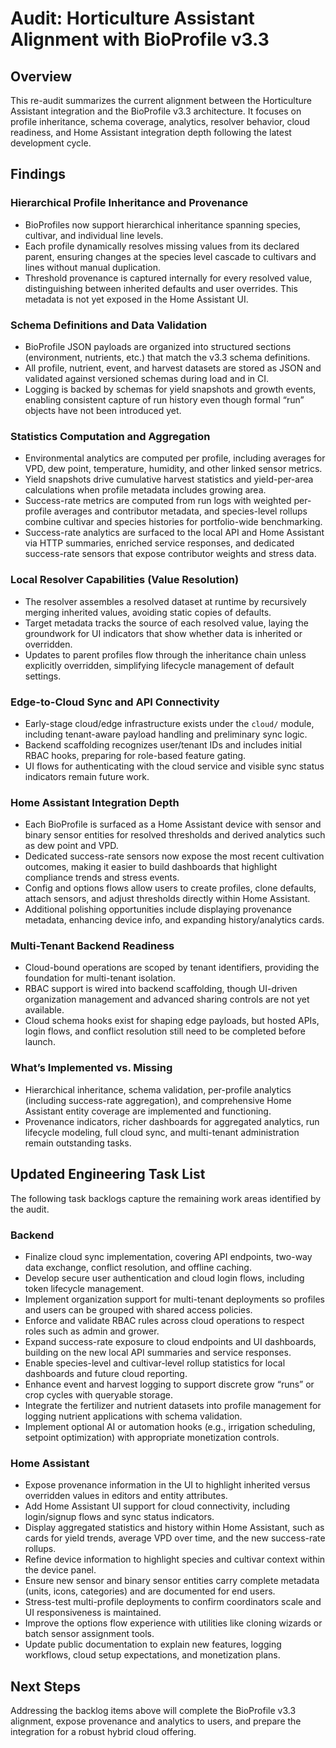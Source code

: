 # Audit: Horticulture Assistant Alignment with BioProfile v3.3

## Overview
This re-audit summarizes the current alignment between the Horticulture Assistant integration and the BioProfile v3.3 architecture. It focuses on profile inheritance, schema coverage, analytics, resolver behavior, cloud readiness, and Home Assistant integration depth following the latest development cycle.

## Findings
### Hierarchical Profile Inheritance and Provenance
- BioProfiles now support hierarchical inheritance spanning species, cultivar, and individual line levels.
- Each profile dynamically resolves missing values from its declared parent, ensuring changes at the species level cascade to cultivars and lines without manual duplication.
- Threshold provenance is captured internally for every resolved value, distinguishing between inherited defaults and user overrides. This metadata is not yet exposed in the Home Assistant UI.

### Schema Definitions and Data Validation
- BioProfile JSON payloads are organized into structured sections (environment, nutrients, etc.) that match the v3.3 schema definitions.
- All profile, nutrient, event, and harvest datasets are stored as JSON and validated against versioned schemas during load and in CI.
- Logging is backed by schemas for yield snapshots and growth events, enabling consistent capture of run history even though formal “run” objects have not been introduced yet.

### Statistics Computation and Aggregation
- Environmental analytics are computed per profile, including averages for VPD, dew point, temperature, humidity, and other linked sensor metrics.
- Yield snapshots drive cumulative harvest statistics and yield-per-area calculations when profile metadata includes growing area.
- Success-rate metrics are computed from run logs with weighted per-profile averages and contributor metadata, and species-level rollups combine cultivar and species histories for portfolio-wide benchmarking.
- Success-rate analytics are surfaced to the local API and Home Assistant via HTTP summaries, enriched service responses, and dedicated success-rate sensors that expose contributor weights and stress data.

### Local Resolver Capabilities (Value Resolution)
- The resolver assembles a resolved dataset at runtime by recursively merging inherited values, avoiding static copies of defaults.
- Target metadata tracks the source of each resolved value, laying the groundwork for UI indicators that show whether data is inherited or overridden.
- Updates to parent profiles flow through the inheritance chain unless explicitly overridden, simplifying lifecycle management of default settings.

### Edge-to-Cloud Sync and API Connectivity
- Early-stage cloud/edge infrastructure exists under the `cloud/` module, including tenant-aware payload handling and preliminary sync logic.
- Backend scaffolding recognizes user/tenant IDs and includes initial RBAC hooks, preparing for role-based feature gating.
- UI flows for authenticating with the cloud service and visible sync status indicators remain future work.

### Home Assistant Integration Depth
- Each BioProfile is surfaced as a Home Assistant device with sensor and binary sensor entities for resolved thresholds and derived analytics such as dew point and VPD.
- Dedicated success-rate sensors now expose the most recent cultivation outcomes, making it easier to build dashboards that highlight compliance trends and stress events.
- Config and options flows allow users to create profiles, clone defaults, attach sensors, and adjust thresholds directly within Home Assistant.
- Additional polishing opportunities include displaying provenance metadata, enhancing device info, and expanding history/analytics cards.

### Multi-Tenant Backend Readiness
- Cloud-bound operations are scoped by tenant identifiers, providing the foundation for multi-tenant isolation.
- RBAC support is wired into backend scaffolding, though UI-driven organization management and advanced sharing controls are not yet available.
- Cloud schema hooks exist for shaping edge payloads, but hosted APIs, login flows, and conflict resolution still need to be completed before launch.

### What’s Implemented vs. Missing
- Hierarchical inheritance, schema validation, per-profile analytics (including success-rate aggregation), and comprehensive Home Assistant entity coverage are implemented and functioning.
- Provenance indicators, richer dashboards for aggregated analytics, run lifecycle modeling, full cloud sync, and multi-tenant administration remain outstanding tasks.

## Updated Engineering Task List
The following task backlogs capture the remaining work areas identified by the audit.

### Backend
- Finalize cloud sync implementation, covering API endpoints, two-way data exchange, conflict resolution, and offline caching.
- Develop secure user authentication and cloud login flows, including token lifecycle management.
- Implement organization support for multi-tenant deployments so profiles and users can be grouped with shared access policies.
- Enforce and validate RBAC rules across cloud operations to respect roles such as admin and grower.
- Expand success-rate exposure to cloud endpoints and UI dashboards, building on the new local API summaries and service responses.
- Enable species-level and cultivar-level rollup statistics for local dashboards and future cloud reporting.
- Enhance event and harvest logging to support discrete grow “runs” or crop cycles with queryable storage.
- Integrate the fertilizer and nutrient datasets into profile management for logging nutrient applications with schema validation.
- Implement optional AI or automation hooks (e.g., irrigation scheduling, setpoint optimization) with appropriate monetization controls.

### Home Assistant
- Expose provenance information in the UI to highlight inherited versus overridden values in editors and entity attributes.
- Add Home Assistant UI support for cloud connectivity, including login/signup flows and sync status indicators.
- Display aggregated statistics and history within Home Assistant, such as cards for yield trends, average VPD over time, and the new success-rate rollups.
- Refine device information to highlight species and cultivar context within the device panel.
- Ensure new sensor and binary sensor entities carry complete metadata (units, icons, categories) and are documented for end users.
- Stress-test multi-profile deployments to confirm coordinators scale and UI responsiveness is maintained.
- Improve the options flow experience with utilities like cloning wizards or batch sensor assignment tools.
- Update public documentation to explain new features, logging workflows, cloud setup expectations, and monetization plans.

## Next Steps
Addressing the backlog items above will complete the BioProfile v3.3 alignment, expose provenance and analytics to users, and prepare the integration for a robust hybrid cloud offering.
